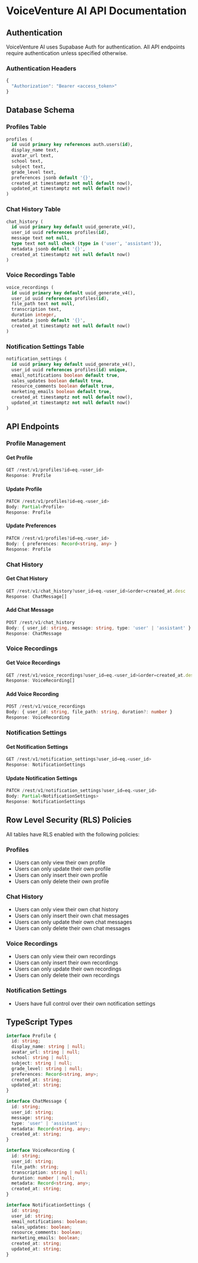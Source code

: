 # VoiceVenture AI API Documentation

## Authentication

VoiceVenture AI uses Supabase Auth for authentication. All API endpoints require authentication unless specified otherwise.

### Authentication Headers
```typescript
{
  "Authorization": "Bearer <access_token>"
}
```

## Database Schema

### Profiles Table
```sql
profiles (
  id uuid primary key references auth.users(id),
  display_name text,
  avatar_url text,
  school text,
  subject text,
  grade_level text,
  preferences jsonb default '{}',
  created_at timestamptz not null default now(),
  updated_at timestamptz not null default now()
)
```

### Chat History Table
```sql
chat_history (
  id uuid primary key default uuid_generate_v4(),
  user_id uuid references profiles(id),
  message text not null,
  type text not null check (type in ('user', 'assistant')),
  metadata jsonb default '{}',
  created_at timestamptz not null default now()
)
```

### Voice Recordings Table
```sql
voice_recordings (
  id uuid primary key default uuid_generate_v4(),
  user_id uuid references profiles(id),
  file_path text not null,
  transcription text,
  duration integer,
  metadata jsonb default '{}',
  created_at timestamptz not null default now()
)
```

### Notification Settings Table
```sql
notification_settings (
  id uuid primary key default uuid_generate_v4(),
  user_id uuid references profiles(id) unique,
  email_notifications boolean default true,
  sales_updates boolean default true,
  resource_comments boolean default true,
  marketing_emails boolean default true,
  created_at timestamptz not null default now(),
  updated_at timestamptz not null default now()
)
```

## API Endpoints

### Profile Management

#### Get Profile
```typescript
GET /rest/v1/profiles?id=eq.<user_id>
Response: Profile
```

#### Update Profile
```typescript
PATCH /rest/v1/profiles?id=eq.<user_id>
Body: Partial<Profile>
Response: Profile
```

#### Update Preferences
```typescript
PATCH /rest/v1/profiles?id=eq.<user_id>
Body: { preferences: Record<string, any> }
Response: Profile
```

### Chat History

#### Get Chat History
```typescript
GET /rest/v1/chat_history?user_id=eq.<user_id>&order=created_at.desc
Response: ChatMessage[]
```

#### Add Chat Message
```typescript
POST /rest/v1/chat_history
Body: { user_id: string, message: string, type: 'user' | 'assistant' }
Response: ChatMessage
```

### Voice Recordings

#### Get Voice Recordings
```typescript
GET /rest/v1/voice_recordings?user_id=eq.<user_id>&order=created_at.desc
Response: VoiceRecording[]
```

#### Add Voice Recording
```typescript
POST /rest/v1/voice_recordings
Body: { user_id: string, file_path: string, duration?: number }
Response: VoiceRecording
```

### Notification Settings

#### Get Notification Settings
```typescript
GET /rest/v1/notification_settings?user_id=eq.<user_id>
Response: NotificationSettings
```

#### Update Notification Settings
```typescript
PATCH /rest/v1/notification_settings?user_id=eq.<user_id>
Body: Partial<NotificationSettings>
Response: NotificationSettings
```

## Row Level Security (RLS) Policies

All tables have RLS enabled with the following policies:

### Profiles
- Users can only view their own profile
- Users can only update their own profile
- Users can only insert their own profile
- Users can only delete their own profile

### Chat History
- Users can only view their own chat history
- Users can only insert their own chat messages
- Users can only update their own chat messages
- Users can only delete their own chat messages

### Voice Recordings
- Users can only view their own recordings
- Users can only insert their own recordings
- Users can only update their own recordings
- Users can only delete their own recordings

### Notification Settings
- Users have full control over their own notification settings

## TypeScript Types

```typescript
interface Profile {
  id: string;
  display_name: string | null;
  avatar_url: string | null;
  school: string | null;
  subject: string | null;
  grade_level: string | null;
  preferences: Record<string, any>;
  created_at: string;
  updated_at: string;
}

interface ChatMessage {
  id: string;
  user_id: string;
  message: string;
  type: 'user' | 'assistant';
  metadata: Record<string, any>;
  created_at: string;
}

interface VoiceRecording {
  id: string;
  user_id: string;
  file_path: string;
  transcription: string | null;
  duration: number | null;
  metadata: Record<string, any>;
  created_at: string;
}

interface NotificationSettings {
  id: string;
  user_id: string;
  email_notifications: boolean;
  sales_updates: boolean;
  resource_comments: boolean;
  marketing_emails: boolean;
  created_at: string;
  updated_at: string;
}
``` 